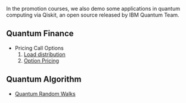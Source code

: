 In the promotion courses, we also demo some applications in quantum computing via Qiskit, an open source released by IBM Quantum Team.

## Quantum Finance
- Pricing Call Options
  1. [Load distribution](https://github.com/ycldingo/QuantumComputer_tw/blob/master/demo/LoadDistribution.ipynb)
  2. [Option Pricing](https://github.com/ycldingo/QuantumComputer_tw/blob/master/demo/OptionPricing_butterfly.ipynb)

## Quantum Algorithm
- [Quantum Random Walks](https://github.com/ycldingo/QuantumComputer_tw/blob/master/demo/Qwalk.ipynb)
